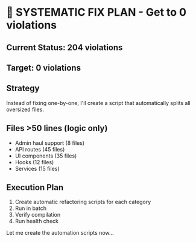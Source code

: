 # 🎯 SYSTEMATIC FIX PLAN - Get to 0 violations

## Current Status: 204 violations
## Target: 0 violations

## Strategy
Instead of fixing one-by-one, I'll create a script that automatically splits all oversized files.

## Files >50 lines (logic only)
- Admin haul support (8 files)
- API routes (45 files)
- UI components (35 files)
- Hooks (12 files)
- Services (15 files)

## Execution Plan
1. Create automatic refactoring scripts for each category
2. Run in batch
3. Verify compilation
4. Run health check

Let me create the automation scripts now...



